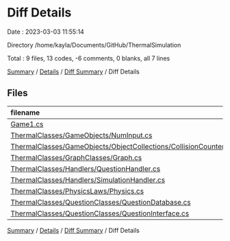 # Diff Details

Date : 2023-03-03 11:55:14

Directory /home/kayla/Documents/GitHub/ThermalSimulation

Total : 9 files,  13 codes, -6 comments, 0 blanks, all 7 lines

[Summary](results.md) / [Details](details.md) / [Diff Summary](diff.md) / Diff Details

## Files
| filename | language | code | comment | blank | total |
| :--- | :--- | ---: | ---: | ---: | ---: |
| [Game1.cs](/Game1.cs) | C# | -2 | 1 | 0 | -1 |
| [ThermalClasses/GameObjects/NumInput.cs](/ThermalClasses/GameObjects/NumInput.cs) | C# | 3 | 0 | 0 | 3 |
| [ThermalClasses/GameObjects/ObjectCollections/CollisionCounter.cs](/ThermalClasses/GameObjects/ObjectCollections/CollisionCounter.cs) | C# | 4 | 0 | 1 | 5 |
| [ThermalClasses/GraphClasses/Graph.cs](/ThermalClasses/GraphClasses/Graph.cs) | C# | 4 | 1 | 0 | 5 |
| [ThermalClasses/Handlers/QuestionHandler.cs](/ThermalClasses/Handlers/QuestionHandler.cs) | C# | -2 | -1 | -1 | -4 |
| [ThermalClasses/Handlers/SimulationHandler.cs](/ThermalClasses/Handlers/SimulationHandler.cs) | C# | 11 | 1 | 1 | 13 |
| [ThermalClasses/PhysicsLaws/Physics.cs](/ThermalClasses/PhysicsLaws/Physics.cs) | C# | -4 | -9 | -1 | -14 |
| [ThermalClasses/QuestionClasses/QuestionDatabase.cs](/ThermalClasses/QuestionClasses/QuestionDatabase.cs) | C# | 0 | 1 | 0 | 1 |
| [ThermalClasses/QuestionClasses/QuestionInterface.cs](/ThermalClasses/QuestionClasses/QuestionInterface.cs) | C# | -1 | 0 | 0 | -1 |

[Summary](results.md) / [Details](details.md) / [Diff Summary](diff.md) / Diff Details